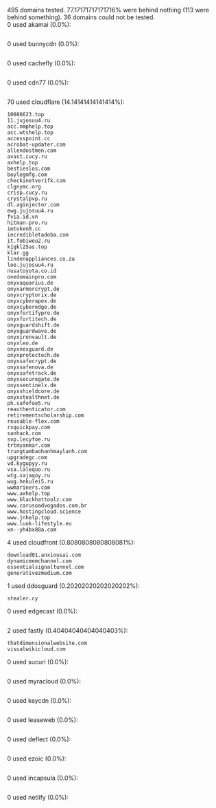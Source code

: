 495 domains tested. 77.17171717171716% were behind nothing (113 were behind something). 36 domains could not be tested.<br>
0 used akamai (0.0%):
```

```

0 used bunnycdn (0.0%):
```

```

0 used cachefly (0.0%):
```

```

0 used cdn77 (0.0%):
```

```

70 used cloudflare (14.14141414141414%):
```
10086623.top
11.jujosuu4.ru
acc.nmphelp.top
acc.wtshelp.top
accesspoint.cc
acrobat-updater.com
allendostmen.com
avast.cucy.ru
axhelp.top
bestieslos.com
boylegmfg.com
checkinetverifk.com
clgnymc.org
crisp.cucy.ru
crystalpvp.ru
dl.aginjector.com
ewg.jujosuu4.ru
fvia.id.vn
hitman-pro.ru
imtoken8.cc
incredibletadoba.com
it.fobiweu2.ru
k1gkl25as.top
klar.gg
lindenappliances.co.za
loe.jujosuu4.ru
nusatoyota.co.id
onedomainpro.com
onyxaquarius.de
onyxarmorcrypt.de
onyxcryptorix.de
onyxcyberapex.de
onyxcyberedge.de
onyxfortifypro.de
onyxfortitech.de
onyxguardshift.de
onyxguardwave.de
onyxironvault.de
onyxleo.de
onyxnexguard.de
onyxprotectech.de
onyxsafecrypt.de
onyxsafenova.de
onyxsafetrack.de
onyxsecuregate.de
onyxsentinelx.de
onyxshieldcore.de
onyxstealthnet.de
ph.safofoe5.ru
reauthenticator.com
retirementscholarship.com
reusable-flex.com
rxquickpay.com
sanhack.com
svp.lecyfoe.ru
trtmyanmar.com
trungtambaohanhmaylanh.com
upgradegc.com
vd.kygupyy.ru
vsa.lalequo.ru
wtg.xajaqoy.ru
wug.hekulei5.ru
wwmariners.com
www.axhelp.top
www.blackhattoolz.com
www.carusoadvogados.com.br
www.hostingcloud.science
www.jnhelp.top
www.luuk-lifestyle.eu
xn--yh4bx88a.com
```

4 used cloudfront (0.8080808080808081%):
```
download01.anxiousai.com
dynamicmemchannel.com
essentialsignaltunnel.com
generativezmedium.com
```

1 used ddosguard (0.20202020202020202%):
```
stealer.cy
```

0 used edgecast (0.0%):
```

```

2 used fastly (0.40404040404040403%):
```
thatdimensionalwebsite.com
visualwikicloud.com
```

0 used sucuri (0.0%):
```

```

0 used myracloud (0.0%):
```

```

0 used keycdn (0.0%):
```

```

0 used leaseweb (0.0%):
```

```

0 used deflect (0.0%):
```

```

0 used ezoic (0.0%):
```

```

0 used incapsula (0.0%):
```

```

0 used netlify (0.0%):
```

```
